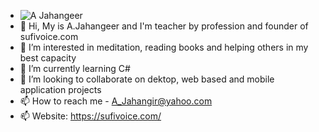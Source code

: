 - ![A Jahangeer](https://user-images.githubusercontent.com/70998214/161428262-20e8d46e-26dd-4a98-9f2b-81346fb65ae2.jpg)
- 👋 Hi, My is A.Jahangeer and I'm teacher by profession and founder of sufivoice.com
- 👀 I’m interested in meditation, reading books and helping others in my best capacity
- 🌱 I’m currently learning C# 
- 💞️ I’m looking to collaborate on dektop, web based and mobile application projects
- 📫 How to reach me - A_Jahangir@yahoo.com
- 📫 Website: https://sufivoice.com/

<!---
jahangeer7/jahangeer7 is a ✨ special ✨ repository because its `README.md` (this file) appears on your GitHub profile.
You can click the Preview link to take a look at your changes.
--->
